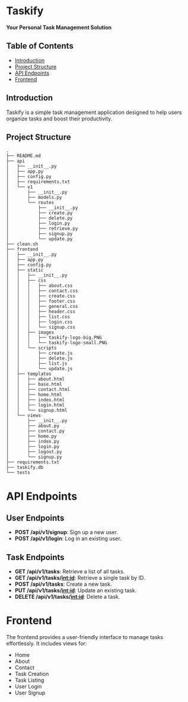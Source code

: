 # Taskify

**Your Personal Task Management Solution**

## Table of Contents
- [Introduction](#introduction)
- [Project Structure](#project-structure)
- [API Endpoints](#api-endpoints)
- [Frontend](#frontend)

## Introduction
Taskify is a simple task management application designed to help users organize tasks and boost their productivity.

## Project Structure

```plaintext
.
├── README.md
├── api
│   ├── __init__.py
│   ├── app.py
│   ├── config.py
│   ├── requirements.txt
│   └── v1
│       ├── __init__.py
│       ├── models.py
│       └── routes
│           ├── __init__.py
│           ├── create.py
│           ├── delete.py
│           ├── login.py
│           ├── retrieve.py
│           ├── signup.py
│           └── update.py
├── clean.sh
├── frontend
│   ├── __init__.py
│   ├── app.py
│   ├── config.py
│   ├── static
│   │   ├── __init__.py
│   │   ├── css
│   │   │   ├── about.css
│   │   │   ├── contact.css
│   │   │   ├── create.css
│   │   │   ├── footer.css
│   │   │   ├── general.css
│   │   │   ├── header.css
│   │   │   ├── list.css
│   │   │   ├── login.css
│   │   │   └── signup.css
│   │   ├── images
│   │   │   ├── taskify-logo-big.PNG
│   │   │   └── taskify-logo-small.PNG
│   │   └── scripts
│   │       ├── create.js
│   │       ├── delete.js
│   │       ├── list.js
│   │       └── update.js
│   ├── templates
│   │   ├── about.html
│   │   ├── base.html
│   │   ├── contact.html
│   │   ├── home.html
│   │   ├── index.html
│   │   ├── login.html
│   │   └── signup.html
│   └── views
│       ├── __init__.py
│       ├── about.py
│       ├── contact.py
│       ├── home.py
│       ├── index.py
│       ├── login.py
│       ├── logout.py
│       └── signup.py
├── requirements.txt
├── taskify.db
└── tests
```

# API Endpoints

## User Endpoints
- **POST /api/v1/signup**: Sign up a new user.
- **POST /api/v1/login**: Log in an existing user.

## Task Endpoints
- **GET /api/v1/tasks**: Retrieve a list of all tasks.
- **GET /api/v1/tasks/<int:id>**: Retrieve a single task by ID.
- **POST /api/v1/tasks**: Create a new task.
- **PUT /api/v1/tasks/<int:id>**: Update an existing task.
- **DELETE /api/v1/tasks/<int:id>**: Delete a task.

# Frontend
The frontend provides a user-friendly interface to manage tasks effortlessly. It includes views for:

- Home
- About
- Contact
- Task Creation
- Task Listing
- User Login
- User Signup

